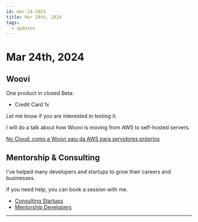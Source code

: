 ```yaml
---
id: mar-24-2024
title: Mar 24th, 2024
tags:
  - updates
---
```


# Mar 24th, 2024

## Woovi

One product in closed Beta:

- Credit Card 1x

Let me know if you are interested in testing it.

I will do a talk about how Woovi is moving from AWS to self-hosted servers.

[No Cloud: como a Woovi saiu da AWS para servidores próprios](https://www.meetup.com/pt-BR/opensanca/events/299944351)

## Mentorship & Consulting

I've helped many developers and startups to grow their careers and businesses.

If you need help, you can book a session with me.

- [Consulting Startups](../../../paid-consulting-startups.mdx)
- [Mentorship Developers](../../../paid-mentorship-developers.mdx)

---
